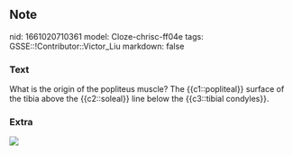## Note
nid: 1661020710361
model: Cloze-chrisc-ff04e
tags: GSSE::!Contributor::Victor_Liu
markdown: false

### Text
What is the origin of the popliteus muscle? The {{c1::popliteal}}
surface of the tibia above the {{c2::soleal}} line below the
{{c3::tibial condyles}}.

### Extra
<img src="paste-1b575d0ad75acb0a3a9ad8a4f109ee3e74cd55ab.jpg">
